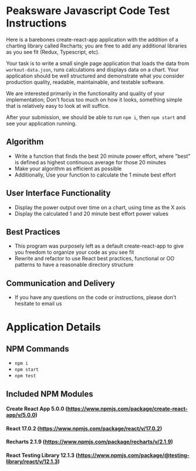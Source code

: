 
# Peaksware Javascript Code Test Instructions

Here is a barebones create-react-app application with the addition of a charting library called Recharts; you are free to add any additional libraries as you see fit (Redux, Typescript, etc).

Your task is to write a small single page application that loads the data from
`workout-data.json`, runs calculations and displays data on a chart. Your
application should be well structured and demonstrate what you consider production quality, readable,
maintainable, and testable software.

We are interested primarily in the functionality and quality of your implementation; Don't focus too much on how it looks, something simple that is relatively easy to look at will suffice.

After your submission, we should be able to run `npm i`,  then `npm start` and see your application running.

## Algorithm
- Write a function that finds the best 20 minute power effort, where "best" is defined as
    highest continuous average for those 20 minutes
- Make your algorithm as efficient as possible
- Additionally, Use your function to calculate the 1 minute best effort

## User Interface Functionality
- Display the power output over time on a chart, using time as the X axis
- Display the calculated 1 and 20 minute best effort power values

## Best Practices
- This program was purposely left as a default create-react-app to give you freedom to organize your code as you see fit
- Rewrite and refactor to use React best practices, functional or OO patterns to have a reasonable directory structure

## Communication and Delivery
- If you have any questions on the code or instructions, please don't hesitate to email us

# Application Details

## NPM Commands
- `npm i`
- `npm start`
- `npm test`


## Included NPM Modules
#### Create React App 5.0.0 (https://www.npmjs.com/package/create-react-app/v/5.0.0)

#### React 17.0.2 (https://www.npmjs.com/package/react/v/17.0.2)

#### Recharts 2.1.9 (https://www.npmjs.com/package/recharts/v/2.1.9)

#### React Testing Library 12.1.3 (https://www.npmjs.com/package/@testing-library/react/v/12.1.3)


